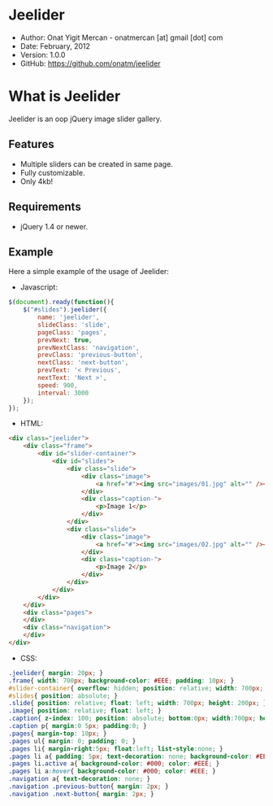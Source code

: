 # Jeelider

* Author:    Onat Yigit Mercan - onatmercan [at] gmail [dot] com
* Date:      February, 2012
* Version:   1.0.0
* GitHub:    <https://github.com/onatm/jeelider>

# What is Jeelider

Jeelider is an oop jQuery image slider gallery.

## Features

* Multiple sliders can be created in same page.
* Fully customizable.
* Only 4kb!

## Requirements

* jQuery 1.4 or newer.

## Example

Here a simple example of the usage of Jeelider:

* Javascript:

```javascript
$(document).ready(function(){	
	$("#slides").jeelider({
		name: 'jeelider',
		slideClass: 'slide',
		pageClass: 'pages',
		prevNext: true,
		prevNextClass: 'navigation',
		prevClass: 'previous-button',
		nextClass: 'next-button',
		prevText: '< Previous',
		nextText: 'Next >',
		speed: 900,
		interval: 3000
	});
});
```

* HTML:

```html
<div class="jeelider">
	<div class="frame">
		<div id="slider-container">
			<div id="slides">
				<div class="slide">
					<div class="image">
						<a href="#"><img src="images/01.jpg" alt="" /></a>
					</div>
					<div class="caption-">
						<p>Image 1</p>
					</div>
				</div>
				<div class="slide">
					<div class="image">
						<a href="#"><img src="images/02.jpg" alt="" /></a>
					</div>
					<div class="caption-">
						<p>Image 2</p>
					</div>
				</div>
			</div>
		</div>
	</div>
	<div class="pages">
	</div>
	<div class="navigation">
	</div>
</div>
```

* CSS:

```css
.jeelider{ margin: 20px; }
.frame{ width: 700px; background-color: #EEE; padding: 10px; }
#slider-container{ overflow: hidden; position: relative; width: 700px; height: 200px; }
#slides{ position: absolute; }
.slide{ position: relative; float: left; width: 700px; height: 200px; }
.image{ position: relative; float: left; }
.caption{ z-index: 100; position: absolute; bottom:0px; width:700px; height:40px; line-height:40px; background-color: #EEE; opacity:0.6; }
.caption p{ margin:0 5px; padding:0; }
.pages{ margin-top: 10px; }
.pages ul{ margin: 0; padding: 0; }
.pages li{ margin-right:5px; float:left; list-style:none; }
.pages li a{ padding: 5px; text-decoration: none; background-color: #EEE; color: #000; }
.pages li.active a{ background-color: #000; color: #EEE; }
.pages li a:hover{ background-color: #000; color: #EEE; }
.navigation a{ text-decoration: none; }
.navigation .previous-button{ margin: 2px; }
.navigation .next-button{ margin: 2px; }
```